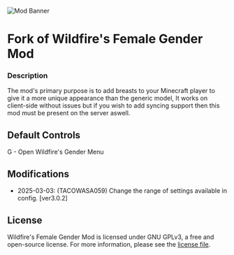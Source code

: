 ![Mod Banner](https://i.imgur.com/mtKmgT9.png)
# Fork of Wildfire's Female Gender Mod

### Description
The mod's primary purpose is to add breasts to your Minecraft player to give it a more unique appearance than the generic model,
It works on client-side without issues but if you wish to add syncing support then this mod must be present on the server aswell.

## Default Controls

G - Open Wildfire's Gender Menu

## Modifications
- 2025-03-03: (TACOWASA059) Change the range of settings available in config. [ver3.0.2]

## License

Wildfire's Female Gender Mod is licensed under GNU GPLv3, a free and open-source license. For more information, please see the [license file](https://github.com/WildfireRomeo/WildfireFemaleGenderMod/blob/forge-1.19/LICENSE).
